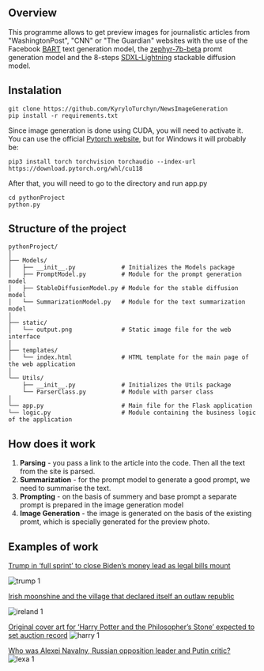 ## Overview
This programme allows to get preview images for journalistic articles from "WashingtonPost", "CNN" or "The Guardian" websites with the use of the Facebook [BART](https://huggingface.co/facebook/bart-large-cnn) text generation model, the [zephyr-7b-beta](https://huggingface.co/HuggingFaceH4/zephyr-7b-beta) promt generation model and the 8-steps [SDXL-Lightning](https://huggingface.co/ByteDance/SDXL-Lightning) stackable diffusion model.
## Instalation
```
git clone https://github.com/KyryloTurchyn/NewsImageGeneration
pip install -r requirements.txt
```
Since image generation is done using CUDA, you will need to activate it. You can use the official [Pytorch website](https://pytorch.org/), but for Windows it will probably be:
```
pip3 install torch torchvision torchaudio --index-url https://download.pytorch.org/whl/cu118
```
After that, you will need to go to the directory and run app.py
```
cd pythonProject
python.py
```
## Structure of the project
```
pythonProject/
│
├── Models/
│   ├── __init__.py             # Initializes the Models package
│   ├── PromptModel.py          # Module for the prompt generation model
│   ├── StableDiffusionModel.py # Module for the stable diffusion model
│   └── SummarizationModel.py   # Module for the text summarization model
│
├── static/
│   └── output.png              # Static image file for the web interface
│
├── templates/
│   └── index.html              # HTML template for the main page of the web application
│
└── Utils/
    ├── __init__.py             # Initializes the Utils package
    └── ParserClass.py          # Module with parser class
│
└── app.py                      # Main file for the Flask application
└── logic.py                    # Module containing the business logic of the application
```
## How does it work
1) **Parsing** - you pass a link to the article into the code. Then all the text from the site is parsed.
2) **Summarization** - for the prompt model to generate a good prompt, we need to summarise the text.
3) **Prompting** - on the basis of summery and base prompt a separate prompt is prepared in the image generation model
4) **Image Generation** - the image is generated on the basis of the existing promt, which is specially generated for the preview photo. 
## Examples of work
[Trump in ‘full sprint’ to close Biden’s money lead as legal bills mount](https://www.washingtonpost.com/politics/2024/04/06/trump-fundraising-dinner/)

![trump 1](https://github.com/KyryloTurchyn/NewsImageGeneration/assets/64077721/396689ea-1aa5-425e-b1dc-af9ab63a94df)


[Irish moonshine and the village that declared itself an outlaw republic](https://edition.cnn.com/travel/urris-donegal-moonshine-poitin-outlaw-republic/index.html)

![ireland 1](https://github.com/KyryloTurchyn/NewsImageGeneration/assets/64077721/89559a45-1dc0-402d-979e-e57a30de41b3)


[Original cover art for ‘Harry Potter and the Philosopher’s Stone’ expected to set auction record](https://www.theguardian.com/music/article/2024/may/02/yunchan-lim-chopin-etudes-op-10-op-25-album-review)
![harry 1](https://github.com/KyryloTurchyn/NewsImageGeneration/assets/64077721/1b1df3d5-0ecb-41d0-812f-5315bbce976c)

[Who was Alexei Navalny, Russian opposition leader and Putin critic?](https://www.washingtonpost.com/world/2024/02/16/alexei-navalny-death-what-to-know/)
![lexa 1](https://github.com/KyryloTurchyn/NewsImageGeneration/assets/64077721/9d63b8ec-2656-4906-849e-7e4529f37f3d)
